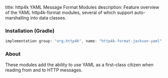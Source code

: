 title: http4k YAML Message Format Modules
description: Feature overview of the YAML http4k-format modules, several of which support auto-marshalling into data classes.

### Installation (Gradle)

```groovy
implementation group: "org.http4k", name: "http4k-format-jackson-yaml", version: "3.260.0"
```

### About
These modules add the ability to use YAML as a first-class citizen when reading from and to HTTP messages. 

[http4k]: https://http4k.org
